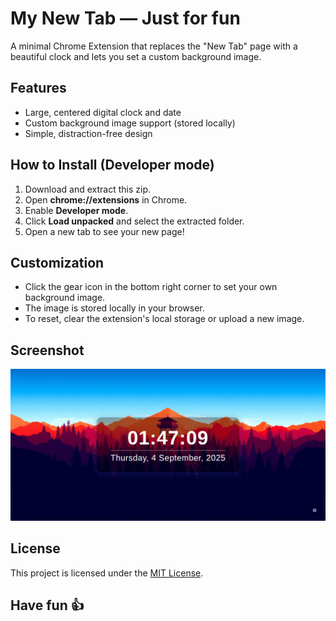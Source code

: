 # My New Tab — Just for fun

A minimal Chrome Extension that replaces the "New Tab" page with a beautiful clock and lets you set a custom background image.

## Features
- Large, centered digital clock and date
- Custom background image support (stored locally)
- Simple, distraction-free design

## How to Install (Developer mode)
1. Download and extract this zip.
2. Open **chrome://extensions** in Chrome.
3. Enable **Developer mode**.
4. Click **Load unpacked** and select the extracted folder.
5. Open a new tab to see your new page!

## Customization
- Click the gear icon in the bottom right corner to set your own background image.
- The image is stored locally in your browser.
- To reset, clear the extension's local storage or upload a new image.

## Screenshot
![Screenshot](assets/screenshot.png)

## License
This project is licensed under the [MIT License](LICENSE).

## Have fun 👍